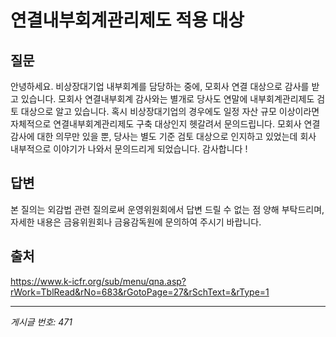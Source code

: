 # 연결내부회계관리제도 적용 대상

## 질문
안녕하세요.
비상장대기업 내부회계를 담당하는 중에, 모회사 연결 대상으로 감사를 받고 있습니다.
모회사 연결내부회계 감사와는 별개로 당사도 연말에 내부회계관리제도 검토 대상으로 알고 있습니다.
혹시 비상장대기업의 경우에도 일정 자산 규모 이상이라면 자체적으로 연결내부회계관리제도 구축 대상인지 헷갈려서 문의드립니다.
모회사 연결감사에 대한 의무만 있을 뿐, 당사는 별도 기준 검토 대상으로 인지하고 있었는데
회사 내부적으로 이야기가 나와서 문의드리게 되었습니다.
감사합니다 !

## 답변
본 질의는 외감법 관련 질의로써 운영위원회에서 답변 드릴 수 없는 점 양해 부탁드리며, 자세한 내용은 금융위원회나 금융감독원에 문의하여 주시기 바랍니다.

## 출처
https://www.k-icfr.org/sub/menu/qna.asp?rWork=TblRead&rNo=683&rGotoPage=27&rSchText=&rType=1

---
*게시글 번호: 471*
